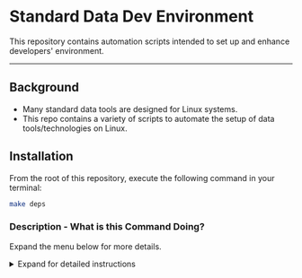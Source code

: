 # Standard Data Dev Environment

This repository contains automation scripts intended to set up and enhance developers' environment.

---

## Background

* Many standard data tools are designed for Linux systems.
* This repo contains a variety of scripts to automate the setup of data tools/technologies on Linux.

## Installation

From the root of this repository, execute the following command in your terminal:

```bash
make deps
```

### Description - What is this Command Doing?

Expand the menu below for more details.

<details>

<summary>Expand for detailed instructions</summary>

This make command performs the following actions:

* Installs the necessary Ubuntu packages.
* Installs required Python packages.
* Configures your development environment according to our standard setup.

By following these steps, you'll have a Unix-based development environment ready to use, empowering you to work seamlessly with a variety of data tools originally designed for Linux systems.
